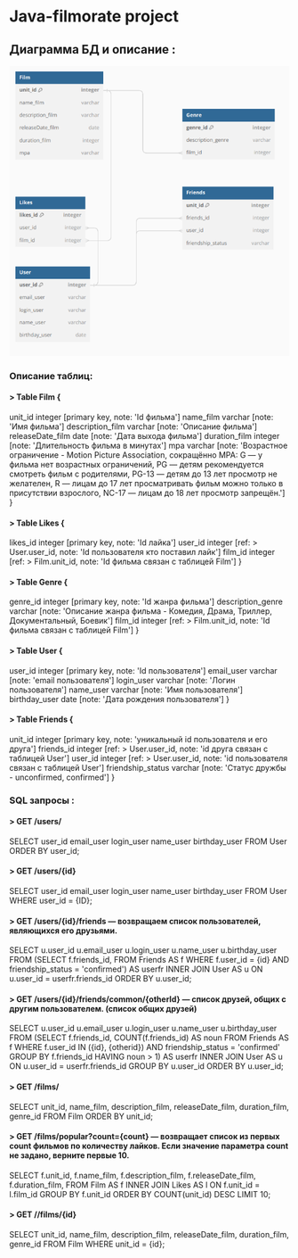 # Java-filmorate project
## Диаграмма БД и описание :
![Диаграмма БД](https://github.com/SAleksandrEr/java-filmorate/blob/main/Filmorate_DB_diagram.png)
### Описание таблиц:
#### > Table Film {
  unit_id integer [primary key, note: 'Id фильма']
  name_film varchar [note: 'Имя фильма']
  description_film varchar [note: 'Описание фильма']
  releaseDate_film date [note: 'Дата выхода фильма']
  duration_film  integer [note: 'Длительность фильма в минутах']
  mpa varchar [note: 'Возрастное ограничение - Motion Picture Association, сокращённо МРА:
  G — у фильма нет возрастных ограничений,
  PG — детям рекомендуется смотреть фильм с родителями,
  PG-13 — детям до 13 лет просмотр не желателен,
  R — лицам до 17 лет просматривать фильм можно только в присутствии взрослого,
  NC-17 — лицам до 18 лет просмотр запрещён.']
}

#### > Table Likes {
  likes_id integer [primary key, note: 'Id лайка']
  user_id integer  [ref: > User.user_id, note: 'Id пользователя кто поставил лайк']
  film_id integer [ref: > Film.unit_id, note: 'Id фильма связан с таблицей Film']
}

#### > Table Genre {
  genre_id integer [primary key, note: 'Id жанра фильма']
  description_genre varchar [note: 'Описание жанра фильма - Комедия, Драма, Триллер, Документальный, Боевик']
  film_id integer [ref: > Film.unit_id, note: 'Id фильма связан с таблицей Film']
}

#### > Table User {
  user_id integer [primary key, note: 'Id пользователя']
  email_user varchar [note: 'email пользователя']
  login_user varchar [note: 'Логин пользователя']
  name_user varchar  [note: 'Имя пользователя']
  birthday_user date [note: 'Дата рождения пользователя']
}

#### > Table Friends {
  unit_id integer [primary key, note: 'уникальный id пользователя и его друга']
  friends_id integer [ref: > User.user_id, note: 'id друга связан с таблицей User'] 
  user_id integer [ref: > User.user_id, note: 'id пользователя связан с таблицей User']
  friendship_status varchar [note: 'Статус дружбы - unconfirmed, confirmed']
}

### SQL запросы :

#### > GET /users/
  SELECT 
  user_id
  email_user
  login_user
  name_user
  birthday_user
FROM User
ORDER BY user_id; 

#### > GET /users/{id}
SELECT 
  user_id
  email_user
  login_user
  name_user
  birthday_user
FROM User
WHERE user_id = {ID};

#### > GET /users/{id}/friends — возвращаем список пользователей, являющихся его друзьями.
SELECT 
  u.user_id
  u.email_user
  u.login_user
  u.name_user
  u.birthday_user
FROM (SELECT 
       f.friends_id,
FROM Friends AS f
WHERE f.user_id = {id}
      AND friendship_status = 'confirmed') AS userfr
INNER JOIN User AS u ON u.user_id = userfr.friends_id
ORDER BY u.user_id;

#### > GET /users/{id}/friends/common/{otherId} — список друзей, общих с другим пользователем. (список общих друзей)
SELECT 
  u.user_id
  u.email_user
  u.login_user
  u.name_user
  u.birthday_user
FROM (SELECT 
       f.friends_id,
       COUNT(f.friends_id) AS noun
FROM Friends AS f
WHERE f.user_id IN ({id}, {otherid})
      AND friendship_status = 'confirmed'
GROUP BY f.friends_id
HAVING noun > 1) AS userfr
INNER JOIN User AS u ON u.user_id = userfr.friends_id
GROUP BY u.user_id
ORDER BY u.user_id;

#### > GET /films/
SELECT 
  unit_id, 
  name_film,
  description_film,
  releaseDate_film,
  duration_film,
  genre_id
FROM Film
ORDER BY unit_id; 

#### > GET /films/popular?count={count} — возвращает список из первых count фильмов по количеству лайков. Если значение параметра count не задано, верните первые 10.
 SELECT 
  f.unit_id, 
  f.name_film,
  f.description_film,
  f.releaseDate_film,
  f.duration_film,
FROM Film AS f
INNER JOIN Likes AS l ON f.unit_id = l.film_id
GROUP BY f.unit_id
ORDER BY COUNT(unit_id) DESC
LIMIT 10;

#### > GET //films/{id}
SELECT 
  unit_id, 
  name_film,
  description_film,
  releaseDate_film,
  duration_film,
  genre_id
FROM Film
WHERE unit_id = {id};


